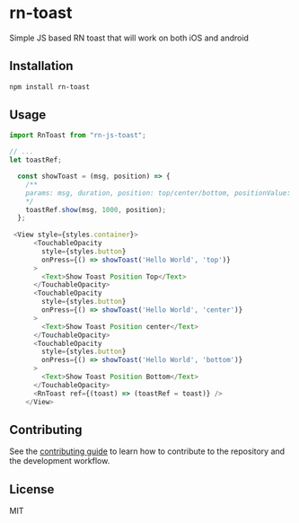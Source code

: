 # rn-toast

Simple JS based RN toast that will work on both iOS and android

## Installation

```sh
npm install rn-toast
```

## Usage

```js
import RnToast from "rn-js-toast";

// ...
let toastRef;

  const showToast = (msg, position) => {
    /** 
    params: msg, duration, position: top/center/bottom, positionValue: number
    */
    toastRef.show(msg, 1000, position);
  };
  
 <View style={styles.container}>
      <TouchableOpacity
        style={styles.button}
        onPress={() => showToast('Hello World', 'top')}
      >
        <Text>Show Toast Position Top</Text>
      </TouchableOpacity>
      <TouchableOpacity
        style={styles.button}
        onPress={() => showToast('Hello World', 'center')}
      >
        <Text>Show Toast Position center</Text>
      </TouchableOpacity>
      <TouchableOpacity
        style={styles.button}
        onPress={() => showToast('Hello World', 'bottom')}
      >
        <Text>Show Toast Position Bottom</Text>
      </TouchableOpacity>
      <RnToast ref={(toast) => (toastRef = toast)} />
    </View>
```

## Contributing

See the [contributing guide](CONTRIBUTING.md) to learn how to contribute to the repository and the development workflow.

## License

MIT
